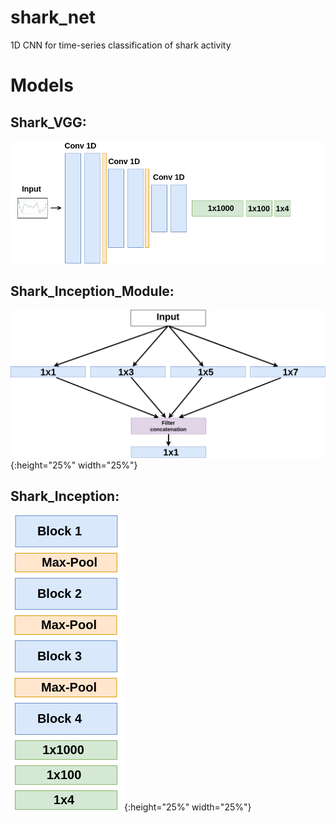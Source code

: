 # shark_net
1D CNN for time-series classification of shark activity


# Models
## Shark_VGG:<br>
![shark_vgg |,50%](https://github.com/tony-mtz/shark_net/blob/master/images/cnn_vgg.png)
<br>
## Shark_Inception_Module:<br>
![shark_incp](https://github.com/tony-mtz/shark_net/blob/master/images/incp_mod.png){:height="25%" width="25%"}
<br>
## Shark_Inception:<br>
![overlay](https://github.com/tony-mtz/shark_net/blob/master/images/incp_model.png){:height="25%" width="25%"}
